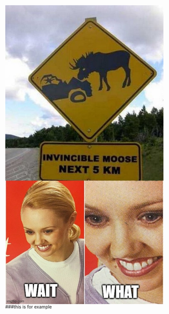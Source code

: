 <img src="../assets/this-is-for-example.png" alt="Thumbnail of content" align="center">
<br />
###this is for example
